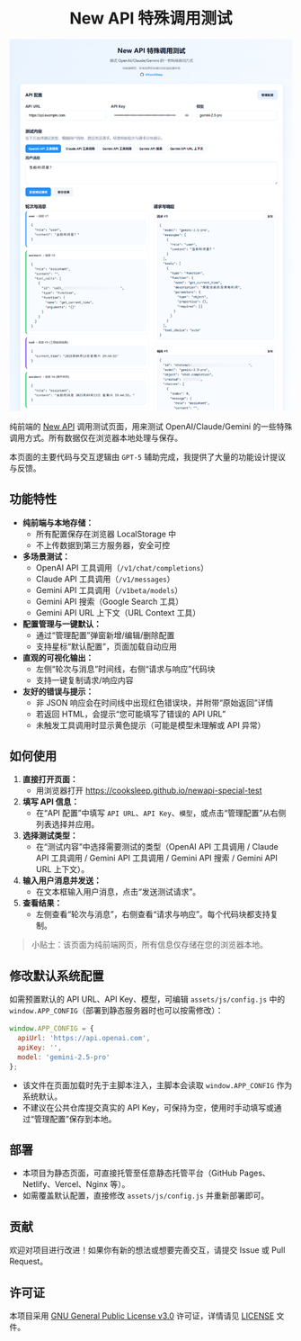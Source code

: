 <h1 align="center">New API 特殊调用测试</h1>

<div align="center">
    <img src="example.png" alt="使用示例" />
</div>

纯前端的 [New API](https://github.com/QuantumNous/new-api) 调用测试页面，用来测试 OpenAI/Claude/Gemini 的一些特殊调用方式。所有数据仅在浏览器本地处理与保存。

本页面的主要代码与交互逻辑由 `GPT-5` 辅助完成，我提供了大量的功能设计提议与反馈。

## 功能特性

- **纯前端与本地存储：**
  - 所有配置保存在浏览器 LocalStorage 中
  - 不上传数据到第三方服务器，安全可控
- **多场景测试：**
  - OpenAI API 工具调用（`/v1/chat/completions`）
  - Claude API 工具调用（`/v1/messages`）
  - Gemini API 工具调用（`/v1beta/models`）
  - Gemini API 搜索（Google Search 工具）
  - Gemini API URL 上下文（URL Context 工具）
- **配置管理与一键默认：**
  - 通过“管理配置”弹窗新增/编辑/删除配置
  - 支持星标“默认配置”，页面加载自动应用
- **直观的可视化输出：**
  - 左侧“轮次与消息”时间线，右侧“请求与响应”代码块
  - 支持一键复制请求/响应内容
- **友好的错误与提示：**
  - 非 JSON 响应会在时间线中出现红色错误块，并附带“原始返回”详情
  - 若返回 HTML，会提示“您可能填写了错误的 API URL”
  - 未触发工具调用时显示黄色提示（可能是模型未理解或 API 异常）

## 如何使用

1. **直接打开页面：**
   - 用浏览器打开 https://cooksleep.github.io/newapi-special-test
2. **填写 API 信息：**
   - 在“API 配置”中填写 `API URL`、`API Key`、`模型`，或点击“管理配置”从右侧列表选择并应用。
3. **选择测试类型：**
   - 在“测试内容”中选择需要测试的类型（OpenAI API 工具调用 / Claude API 工具调用 / Gemini API 工具调用 / Gemini API 搜索 / Gemini API URL 上下文）。
4. **输入用户消息并发送：**
   - 在文本框输入用户消息，点击“发送测试请求”。
5. **查看结果：**
   - 左侧查看“轮次与消息”，右侧查看“请求与响应”。每个代码块都支持复制。

> 小贴士：该页面为纯前端网页，所有信息仅存储在您的浏览器本地。

## 修改默认系统配置

如需预置默认的 API URL、API Key、模型，可编辑 `assets/js/config.js` 中的 `window.APP_CONFIG`（部署到静态服务器时也可以按需修改）：

```js
window.APP_CONFIG = {
  apiUrl: 'https://api.openai.com',
  apiKey: '',
  model: 'gemini-2.5-pro'
};
```

- 该文件在页面加载时先于主脚本注入，主脚本会读取 `window.APP_CONFIG` 作为系统默认。
- 不建议在公共仓库提交真实的 API Key，可保持为空，使用时手动填写或通过“管理配置”保存到本地。

## 部署

- 本项目为静态页面，可直接托管至任意静态托管平台（GitHub Pages、Netlify、Vercel、Nginx 等）。
- 如需覆盖默认配置，直接修改 `assets/js/config.js` 并重新部署即可。

## 贡献

欢迎对项目进行改进！如果你有新的想法或想要完善交互，请提交 Issue 或 Pull Request。

## 许可证

本项目采用 [GNU General Public License v3.0](https://www.gnu.org/licenses/gpl-3.0.html) 许可证，详情请见 [LICENSE](LICENSE) 文件。